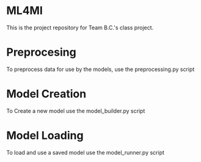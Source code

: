 # ML4MI
This is the project repository for Team B.C.'s class project.

# Preprocesing
To preprocess data for use by the models, use the preprocessing.py script

# Model Creation
To Create a new model use the model_builder.py script

# Model Loading
To load and use a saved model use the model_runner.py script
